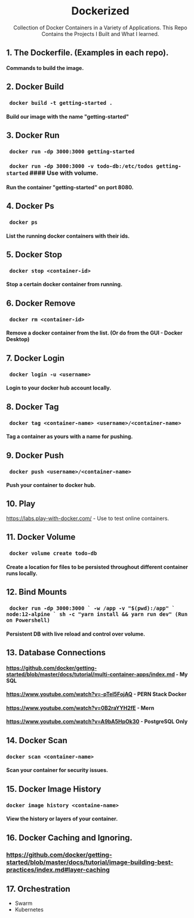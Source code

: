 <h1 align="center">Dockerized</h1>
<p align="center">Collection of Docker Containers in a Variety of Applications. This Repo Contains the Projects I Built and What I learned.</p>

## 1. The Dockerfile. (Examples in each repo).
#### Commands to build the image.

## 2. Docker Build
### ``` docker build -t getting-started .```
#### Build our image with the name "getting-started"

## 3. Docker Run
### ``` docker run -dp 3000:3000 getting-started```
### ``` docker run -dp 3000:3000 -v todo-db:/etc/todos getting-started``` #### Use with volume.
#### Run the container "getting-started" on port 8080.

## 4. Docker Ps
### ``` docker ps```
#### List the running docker containers with their ids.

## 5. Docker Stop
### ``` docker stop <container-id>```
#### Stop a certain docker container from running.

## 6. Docker Remove
### ``` docker rm <container-id>```
#### Remove a docker container from the list. (Or do from the GUI - Docker Desktop)

## 7. Docker Login
### ``` docker login -u <username>```
#### Login to your docker hub account locally.

## 8. Docker Tag
### ``` docker tag <container-name> <username>/<container-name>```
#### Tag a container as yours with a name for pushing.

## 9. Docker Push
### ``` docker push <username>/<container-name>```
#### Push your container to docker hub.

## 10. Play
https://labs.play-with-docker.com/ - Use to test online containers.

## 11. Docker Volume
### ``` docker volume create todo-db```
#### Create a location for files to be persisted throughout different container runs locally.

## 12. Bind Mounts
### ``` docker run -dp 3000:3000 ` -w /app -v "$(pwd):/app" ` node:12-alpine ` sh -c "yarn install && yarn run dev" (Run on Powershell)```
#### Persistent DB with live reload and control over volume.

## 13. Database Connections
#### https://github.com/docker/getting-started/blob/master/docs/tutorial/multi-container-apps/index.md - My SQL
#### https://www.youtube.com/watch?v=-pTel5FojAQ - PERN Stack Docker
#### https://www.youtube.com/watch?v=0B2raYYH2fE - Mern
#### https://www.youtube.com/watch?v=A9bA5HpOk30 - PostgreSQL Only

## 14. Docker Scan
### ```docker scan <container-name>```
#### Scan your container for security issues.

## 15. Docker Image History
### ```docker image history <containe-name>```
#### View the history or layers of your container.

## 16. Docker Caching and Ignoring.
### https://github.com/docker/getting-started/blob/master/docs/tutorial/image-building-best-practices/index.md#layer-caching

## 17. Orchestration
* Swarm
* Kubernetes